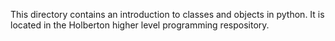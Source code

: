 This directory contains an introduction to classes and objects in python. It is located in the Holberton higher level programming respository.
